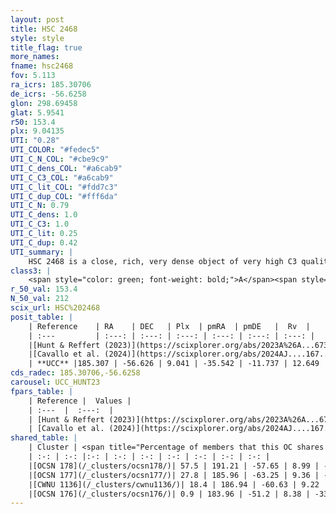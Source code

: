 ```yaml
---
layout: post
title: HSC 2468
style: style
title_flag: true
more_names: 
fname: hsc2468
fov: 5.113
ra_icrs: 185.30706
de_icrs: -56.6258
glon: 298.69458
glat: 5.9541
r50: 153.4
plx: 9.04135
UTI: "0.28"
UTI_COLOR: "#fedec5"
UTI_C_N_COL: "#cbe9c9"
UTI_C_dens_COL: "#a6cab9"
UTI_C_C3_COL: "#a6cab9"
UTI_C_lit_COL: "#fdd7c3"
UTI_C_dup_COL: "#fff6da"
UTI_C_N: 0.79
UTI_C_dens: 1.0
UTI_C_C3: 1.0
UTI_C_lit: 0.25
UTI_C_dup: 0.42
UTI_summary: |
    HSC 2468 is a close, rich, very dense object of very high C3 quality. It was recently reported in the literature.<br><br><span style="color: #99180f; font-weight: bold;">Warning: </span>This is possibly a duplicated object, which shares a significant percentage of members with at least one previously reported entry.
class3: |
    <span style="color: green; font-weight: bold;">A</span><span style="color: green; font-weight: bold;">A</span>
r_50_val: 153.4
N_50_val: 212
scix_url: HSC%202468
posit_table: |
    | Reference    | RA    | DEC   | Plx  | pmRA  | pmDE   |  Rv  |
    | :---         | :---: | :---: | :---: | :---: | :---: | :---: |
    |[Hunt & Reffert (2023)](https://scixplorer.org/abs/2023A%26A...673A.114H) | 182.229 | -51.54 | 9.084 | -35.27 | -11.962 | 12.903 |
    |[Cavallo et al. (2024)](https://scixplorer.org/abs/2024AJ....167...12C) | 185.435 | -56.158 | 9.082 | -- | -- | -- |
    | **UCC** |185.307 | -56.626 | 9.041 | -35.542 | -11.737 | 12.649 | 
cds_radec: 185.30706,-56.6258
carousel: UCC_HUNT23
fpars_table: |
    | Reference |  Values |
    | :---  |  :---:  |
    | [Hunt & Reffert (2023)](https://scixplorer.org/abs/2023A%26A...673A.114H) | `AV50=0.195, diffAV50=0.665, MOD50=5.178, logAge50=6.924` |
    | [Cavallo et al. (2024)](https://scixplorer.org/abs/2024AJ....167...12C) | `AV50=1.03, dMod50=5.23, logAge50=7.56, [Fe/H]50=0.09` |
shared_table: |
    | Cluster | <span title="Percentage of members that this OC shares with the ones listed">%</span>   | RA   | DEC   | Plx   | pmRA  | pmDE  | Rv | UTI |
    | :-: | :-: |:-: | :-: | :-: | :-: | :-: | :-: | :-: |
    |[OCSN 178](/_clusters/ocsn178/)| 57.5 | 191.21 | -57.65 | 8.99 | -34.71 | -14.46 | 11.89 |0.47 |
    |[OCSN 177](/_clusters/ocsn177/)| 27.8 | 185.96 | -63.25 | 9.36 | -37.38 | -11.21 | 12.41 |0.44 |
    |[CWNU 1136](/_clusters/cwnu1136/)| 18.4 | 186.94 | -60.63 | 9.22 | -36.69 | -12.15 | 12.27 |0.35 |
    |[OCSN 176](/_clusters/ocsn176/)| 0.9 | 183.96 | -51.2 | 8.38 | -33.21 | -11.16 | 12.82 |0.52 |
---
```

